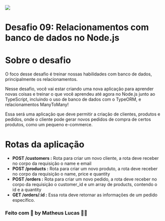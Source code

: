 <img src="https://camo.githubusercontent.com/0a35fb0a0add717a1556200218530580cca84bfd7a0e8c3f5c28fc72e02cd3fb/68747470733a2f2f73746f726167652e676f6f676c65617069732e636f6d2f676f6c64656e2d77696e642f626f6f7463616d702d676f737461636b2f6865616465722d6465736166696f732d6e65772e706e67" styles="text-align: center; margin-bottom: 32px;" />

<h1 class="title" styles="border: none; text-align: center; margin-bottom: 32px; font-weight: bold;">
  Desafio 09: Relacionamentos com banco de dados no Node.js
</h1>

<div styles="text-align: justify;">
<h1 styles="font-weight: 500;">Sobre o desafio</h1>

<p>O foco desse desafio é treinar nossas habilidades com banco de dados, principalmente os relacionamentos.</p>

<p>Nesse desafio, você vai estar criando uma nova aplicação para aprender novas coisas e treinar o que você aprendeu até agora no Node.js junto ao TypeScript, incluindo o uso de banco de dados com o TypeORM, e relacionamentos ManyToMany!</p>

<p>Essa será uma aplicação que deve permitir a criação de clientes, produtos e pedidos, onde o cliente pode gerar novos pedidos de compra de certos produtos, como um pequeno e-commerce.</p>

<h1 styles="font-weight: 500;">Rotas da aplicação</h1>
<ul>
  <li>
    <strong>POST /customers :</strong> Rota para criar um novo cliente, a rota deve receber no corpo da requisição o
    <span styles="padding: 4px 8px; border-radius: 8px; background-color: rgba(0, 0, 0, .3);" class="label">name</span> e
    <span styles="padding: 4px 8px; border-radius: 8px; background-color: rgba(0, 0, 0, .3);" class="label">email</span>
  </li>

  <li>
    <strong>POST /products :</strong> Rota para criar um novo produto, a rota deve receber no corpo da requisição o
    <span styles="padding: 4px 8px; border-radius: 8px; background-color: rgba(0, 0, 0, .3);" class="label">name</span>,
    <span styles="padding: 4px 8px; border-radius: 8px; background-color: rgba(0, 0, 0, .3);" class="label">price</span> e
    <span styles="padding: 4px 8px; border-radius: 8px; background-color: rgba(0, 0, 0, .3);" class="label">quantity</span>
  </li>

  <li>
    <strong>POST /orders :</strong> Rota para criar um novo pedido, a rota deve receber no corpo da requisição o
    <span styles="padding: 4px 8px; border-radius: 8px; background-color: rgba(0, 0, 0, .3);" class="label">customer_id</span> e um array de products, contendo o
    <span styles="padding: 4px 8px; border-radius: 8px; background-color: rgba(0, 0, 0, .3);" class="label">id</span> e a
    <span styles="padding: 4px 8px; border-radius: 8px; background-color: rgba(0, 0, 0, .3);" class="label">quantity</span>
  </li>

  <li>
    <strong>GET /orders/:id :</strong> Essa rota deve retornar as informações de um pedido específico.
  </li>
</ul>
<footer styles="border-top: 4px solid rgba(255,255,255, .2); margin-top: 20px; padding-top: 20px;">
  <h3> Feito com 💜 by Matheus Lucas 👋🏾 </h3>
</footer>
</div>
